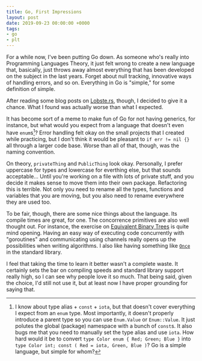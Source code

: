 ```yaml
---
title: Go, First Impressions
layout: post
date: 2019-09-23 00:00:00 +0000
tags:
- go
- plt
---
```


For a while now, I've been putting Go down.
As someone who's really into Programming Languages Theory, it just felt wrong to create a new language that, basically, just throws away almost everything that has been developed on the subject in the last years.
Forget about null tracking, innovative ways of handling errors, and so on.
Everything in Go is "simple," for some definition of simple.

After reading some blog posts on [Lobste.rs](https://lobste.rs/), though, I decided to give it a chance.
What I found was actually worse than what I expected.

It has become sort of a meme to make fun of Go for not having generics, for instance, but what would you expect from a language that doesn't even have `enum`s[^1]?
Error handling felt okay on the small projects that I created while practicing, but I don't think it would be pleasant to `if err != nil {}` all through a larger code base.
Worse than all of that, though, was the naming convention.

[^1]: I know about type alias + `const` + `iota`, but that doesn't cover everything I expect from an `enum` type.
Most importantly, it doesn't properly introduce a parent type so you can use `Enum.Value` or `Enum::Value`.
It just polutes the global (package) namespace with a bunch of `const`s.
It also bugs me that you need to manually set the type alias and use `iota`.
How hard would it be to convert `type Color enum { Red; Green; Blue }` into `type Color int; const ( Red = iota, Green, Blue )`?
Go is a simple language, but simple for whom?

On theory, `privateThing` and `PublicThing` look okay.
Personally, I prefer uppercase for types and lowercase for everthing else, but that sounds acceptable...
Until you're working on a file with lots of private stuff, and you decide it makes sense to move them into their own package.
Refactoring this is terrible.
Not only you need to rename all the types, functions and variables that you are moving, but you also need to rename everywhere they are used too.

To be fair, though, there are some nice things about the language.
Its compile times are great, for one.
The concorrence primitives are also well thought out.
For instance, the exercise on [Equivalent Binary Trees](https://tour.golang.org/concurrency/8) is quite mind opening.
Having an easy way of executing code concurrently with "goroutines" and communicating using channels really opens up the possibilities when writing algorithms.
I also like having something like [`Once`](https://golang.org/pkg/sync/#Once.Do) in the standard library.

I feel that taking the time to learn it better wasn't a complete waste.
It certainly sets the bar on compiling speeds and standard library support really high, so I can see why people love it so much.
That being said, given the choice, I'd still not use it, but at least now I have proper grounding for saying that.
